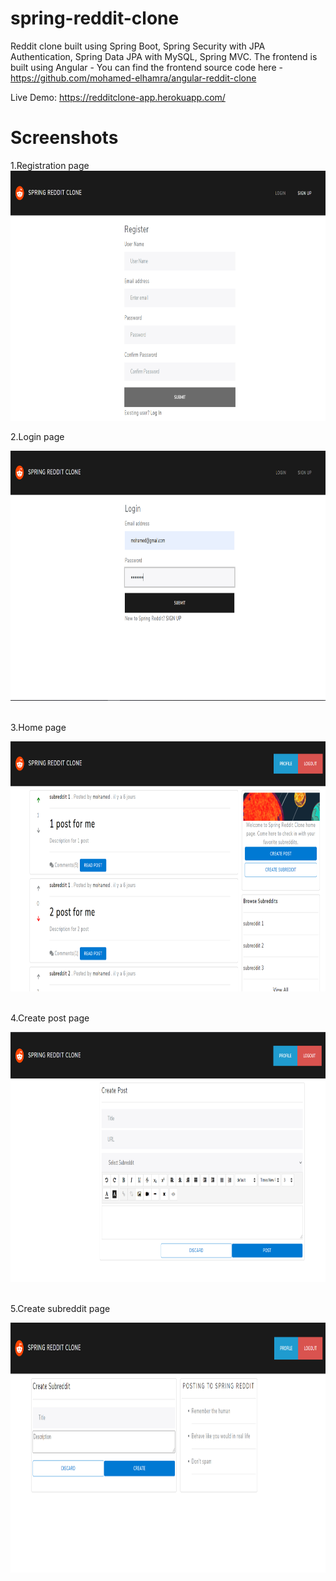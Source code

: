 # spring-reddit-clone

Reddit clone built using Spring Boot, Spring Security with JPA Authentication, Spring Data JPA with MySQL, Spring MVC. The frontend is built using Angular - You can find the frontend source code here - https://github.com/mohamed-elhamra/angular-reddit-clone

Live Demo: https://redditclone-app.herokuapp.com/

# Screenshots

1.Registration page
<img src="/1.PNG" alt="drawing" width="600" height="400"/>

2.Login page <br />

<img src="/2.PNG" alt="drawing" width="800" height="400"/>
<br /><br />

3.Home page <br />

<img src="/4.PNG" alt="drawing" width="800" height="400"/>
<br /><br />

4.Create post page <br />

<img src="/5.PNG" alt="drawing" width="800" height="400"/>
<br /><br />

5.Create subreddit page <br />

<img src="/6.PNG" alt="drawing" width="800" height="400"/>
<br /><br />
